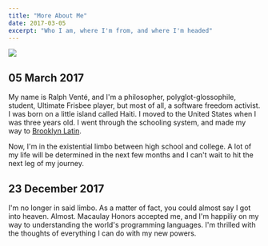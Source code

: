 ```yaml
---
title: "More About Me"
date: 2017-03-05
excerpt: "Who I am, where I'm from, and where I'm headed"
---
```


![](https://avatars3.githubusercontent.com/u/21066644?s=460&v=4)

## 05 March 2017

My name is Ralph Venté, and I'm a philosopher, polyglot-glossophile, student,
Ultimate Frisbee player, but most of all, a software freedom activist. I was
born on a little island called Haiti. I moved to the United States when I was
three years old. I went through the schooling system, and made my way to
[Brooklyn Latin](http://www.brooklynlatin.org).

Now, I'm in the existential limbo between high school and college. A lot of my
life will be determined in the next few months and I can't wait to hit the next
leg of my journey.

## 23 December 2017

I'm no longer in said limbo. As a matter of fact, you could almost say I got
into heaven. Almost. Macaulay Honors accepted me, and I'm happiliy on my way to
understanding the world's programming languages. I'm thrilled with the thoughts
of everything I can do with my new powers.
